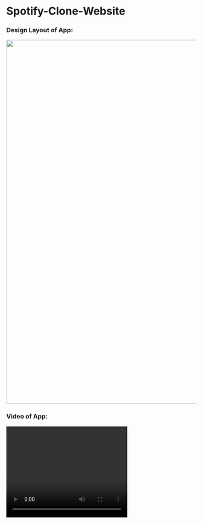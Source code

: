 # Spotify-Clone-Website
<h3>Design Layout of App: </h3>
<img width="960" src="https://user-images.githubusercontent.com/54854843/178156416-8234cb85-3330-4ed2-be74-53d47a35fdd3.png"><br>
<h3>Video of App: </h3>
<video width="320" height="240" controls>
  <source src="https://user-images.githubusercontent.com/54854843/178156514-f39bdd40-da75-4a2b-b762-e6e57a04c41b.mp4">
</video>
